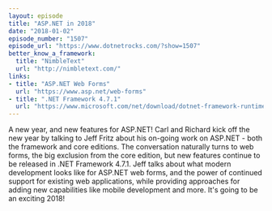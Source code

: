 ```yaml
---
layout: episode
title: "ASP.NET in 2018"
date: "2018-01-02"
episode_number: "1507"
episode_url: "https://www.dotnetrocks.com/?show=1507"
better_know_a_framework:
  title: "NimbleText"
  url: "http://nimbletext.com/"
links:
- title: "ASP.NET Web Forms"
  url: "https://www.asp.net/web-forms"
- title: ".NET Framework 4.7.1"
  url: "https://www.microsoft.com/net/download/dotnet-framework-runtime"
---
```


A new year, and new features for ASP.NET! Carl and Richard kick off the new year by talking to Jeff Fritz about his on-going work on ASP.NET - both the framework and core editions. The conversation naturally turns to web forms, the big exclusion from the core edition, but new features continue to be released in .NET Framework 4.7.1. Jeff talks about what modern development looks like for ASP.NET web forms, and the power of continued support for existing web applications, while providing approaches for adding new capabilities like mobile development and more. It's going to be an exciting 2018!
